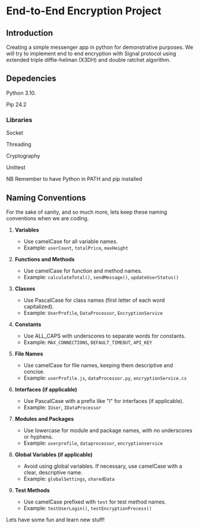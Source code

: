 # End-to-End Encryption Project

## Introduction
Creating a simple messenger app in python for demonstrative purposes. We will try to implement end to end encryption with Signal protocol using extended triple diffie-helman (X3DH) and double ratchet algorithm.

## Depedencies
Python 3.10.

Pip 24.2

### Libraries
Socket

Threading

Cryptography

Unittest





NB Remember to have Python in PATH and pip installed

## Naming Conventions
For the sake of sanity, and so much more, lets keep these naming conventions when we are coding.

1. **Variables**
   - Use camelCase for all variable names.
   - Example: `userCount`, `totalPrice`, `maxHeight`

2. **Functions and Methods**
   - Use camelCase for function and method names.
   - Example: `calculateTotal()`, `sendMessage()`, `updateUserStatus()`

3. **Classes**
   - Use PascalCase for class names (first letter of each word capitalized).
   - Example: `UserProfile`, `DataProcessor`, `EncryptionService`

4. **Constants**
   - Use ALL_CAPS with underscores to separate words for constants.
   - Example: `MAX_CONNECTIONS`, `DEFAULT_TIMEOUT`, `API_KEY`

5. **File Names**
   - Use camelCase for file names, keeping them descriptive and concise.
   - Example: `userProfile.js`, `dataProcessor.py`, `encryptionService.cs`

6. **Interfaces (if applicable)**
   - Use PascalCase with a prefix like "I" for interfaces (if applicable).
   - Example: `IUser`, `IDataProcessor`

7. **Modules and Packages**
   - Use lowercase for module and package names, with no underscores or hyphens.
   - Example: `userprofile`, `dataprocessor`, `encryptionservice`

8. **Global Variables (if applicable)**
   - Avoid using global variables. If necessary, use camelCase with a clear, descriptive name.
   - Example: `globalSettings`, `sharedData`

9. **Test Methods**
   - Use camelCase prefixed with `test` for test method names.
   - Example: `testUserLogin()`, `testEncryptionProcess()`

Lets have some fun and learn new stuff!
